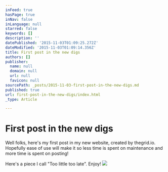 ```yaml
---
inFeed: true
hasPage: true
inNav: false
inLanguage: null
starred: false
keywords: []
description: ''
datePublished: '2015-11-03T01:09:25.272Z'
dateModified: '2015-11-03T01:09:14.356Z'
title: First post in the new digs
authors: []
publisher:
  name: null
  domain: null
  url: null
  favicon: null
sourcePath: _posts/2015-11-03-first-post-in-the-new-digs.md
published: true
url: first-post-in-the-new-digs/index.html
_type: Article

---
```

# First post in the new digs

Well folks, here's my first post in my new website, created by thegrid.io. Hopefully ease of use will make it so less time is spent on maintenance and more time is spent on posting!

Here's a piece I call "Too little too late". Enjoy!
![](https://the-grid-user-content.s3-us-west-2.amazonaws.com/a7de30e2-ca55-4d7d-81a4-829058f4ae33.JPG)